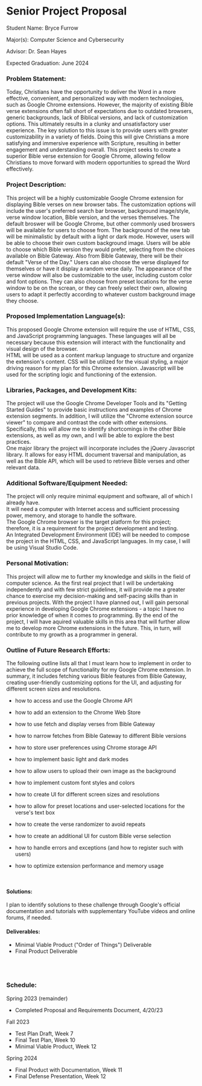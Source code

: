 Senior Project Proposal
=========================================
Student Name:
Bryce Furrow

Major(s):
Computer Science and Cybersecurity

Advisor:
Dr. Sean Hayes

Expected Graduation:
June 2024

### Problem Statement: 
Today, Christians have the opportunity to deliver the Word in a more effective, convenient, and personalized way with modern technologies, such as Google Chrome extensions. However, the majority of existing Bible verse extensions often fall short of expectations due to outdated browsers, generic backgrounds, lack of Biblical versions, and lack of customization options. This ultimately results in a clunky and unsatisfactory user experience. The key solution to this issue is to provide users with greater customizability in a variety of fields. Doing this will give Christians a more satisfying and immersive experience with Scripture, resulting in better engagement and understanding overall. This project seeks to create a superior Bible verse extension for Google Chrome, allowing fellow Christians to move forward with modern opportunities to spread the Word effectively.

### Project Description: <br/>
This project will be a highly customizable Google Chrome extension for displaying Bible verses on new browser tabs. The customization options will include the user's preferred search bar browser, background image/style, verse window location, Bible version, and the verses themselves. The default broswer will be Google Chrome, but other commonly used broswers will be available for users to choose from. The background of the new tab will be minimalistic by default with a light or dark mode. However, users will be able to choose their own custom background image.
Users will be able to choose which Bible version they would prefer, selecting from the choices available on Bible Gateway. Also from Bible Gateway, there will be their default "Verse of the Day." Users can also choose the verse displayed for themselves or have it display a random verse daily. The appearance of the verse window will also be customizable to the user, including custom color and font options. They can also choose from preset locations for the verse window to be on the screan, or they can freely select their own, allowing users to adapt it perfectly according to whatever custom background image they choose.

<!--I considered the option of music to play in the background while on the new tab, but I suspect that this would cause a number of internal issues. For now, I'm not planning on adding, but if I do, it will be minimal and out of scope here.-->

<!--In the future (beyond the scope of the project I plan to do here), I may also implement the daily of verses to be read in the Orthodox faith. Or, perhaps, this will evolve into a different edition of the extension entirely due to the calendar nature and larger quantity of daily readings in Orthodoxy.-->

### Proposed Implementation Language(s):<br/>
This proposed Google Chrome extension will require the use of HTML, CSS, and JavaScript programming languages. These languages will all be necessary because this extension will interact with the functionality and visual design of the browser. <br/>
HTML will be used as a content markup language to structure and organize the extension's content. CSS will be utilized for the visual styling, a major driving reason for my plan for this Chrome extension. Javascript will be used for the scripting logic and functioning of the extension.

### Libraries, Packages, and Development Kits: <br/>
The project will use the Google Chrome Developer Tools and its "Getting Started Guides" to provide basic instructions and examples of Chrome extension segments. In addition, I will utilize the "Chrome extension source viewer" to compare and contrast the code with other extensions. Specifically, this will allow me to identify shortcomings in the other Bible extensions, as well as my own, and I will be able to explore the best practices. <br/>
One major library the project will incorporate includes the jQuery Javascript library. It allows for easy HTML document traversal and manipulation, as well as the Bible API, which will be used to retrieve Bible verses and other relevant data.

### Additional Software/Equipment Needed: <br/>
The project will only require minimal equipment and software, all of which I already have.<br/>
It will need a computer with Internet access and sufficient processing power, memory, and storage to handle the software. <br/>
The Google Chrome browser is the target platform for this project; therefore, it is a requirement for the project development and testing. <br>
An Integrated Development Environment (IDE) will be needed to compose the project in the HTML, CSS, and JavaScript languages. In my case, I will be using Visual Studio Code.

### Personal Motivation: <br/>
This project will allow me to further my knowledge and skills in the field of computer science. As the first real project that I will be undertaking independently and with few strict guidelines, it will provide me a greater chance to exercise my decision-making and self-pacing skills than in previous projects. With the project I have planned out, I will gain personal experience in developing Google Chrome extensions - a topic I have no prior knowledge of when it comes to programming. By the end of the project, I will have aquired valuable skills in this area that will further allow me to develop more Chrome extensions in the future. This, in turn, will contribute to my growth as a programmer in general.

### Outline of Future Research Efforts: <br/>
The following outline lists all that I must learn how to implement in order to achieve the full scope of functionality for my Google Chrome extension. In summary, it includes fetching various Bible features from Bible Gateway, creating user-friendly customizing options for the UI, and adjusting for different screen sizes and resolutions.
<br/>

- how to access and use the Google Chrome API

- how to add an extension to the Chrome Web Store
- how to use fetch and display verses from Bible Gateway
- how to narrow fetches from Bible Gateway to different Bible versions
- how to store user preferences using Chrome storage API
- how to implement basic light and dark modes
- how to allow users to upload their own image as the background
- how to implement custom font styles and colors
- how to create UI for different screen sizes and resolutions
- how to allow for preset locations and user-selected locations for the verse's text box
- how to create the verse randomizer to avoid repeats
- how to create an additional UI for custom Bible verse selection
- how to handle errors and exceptions (and how to register such with users)
- how to optimize extension performance and memory usage
<br/> 

#### Solutions:
I plan to identify solutions to these challenge through Google's official documentation and tutorials with supplementary YouTube videos and online forums, if needed.

#### Deliverables:
- Minimal Viable Product ("Order of Things") Deliverable
- Final Product Deliverable

<br/> <br/>

### Schedule: <br/>

Spring 2023 (remainder)
- Completed Proposal and Requirements Document, 4/20/23

Fall 2023
- Test Plan Draft, Week 7
- Final Test Plan, Week 10
- Minimal Viable Product, Week 12

Spring 2024
- Final Product with Documentation, Week 11
- Final Defense Presentation, Week 12
